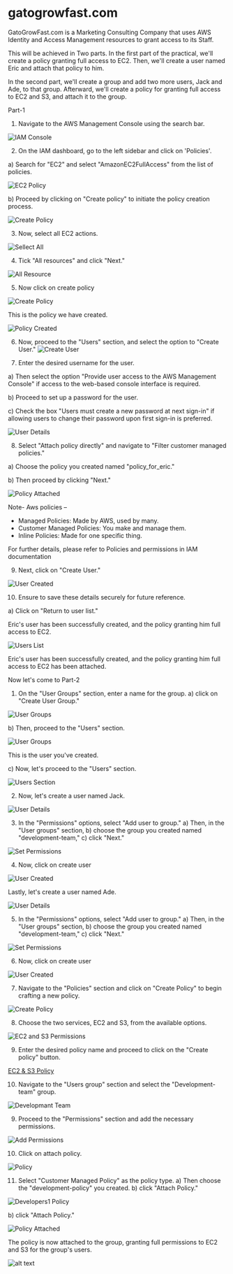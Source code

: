 # gatogrowfast.com
GatoGrowFast.com is a Marketing  Consulting Company that uses AWS Identity and Access Management resources to grant access to its Staff.

This will be achieved in Two parts. In the first part of the practical, we'll create a policy granting full access to EC2. Then, we'll create a user named Eric and attach that policy to him.

In the second part, we'll create a group and add two more users, Jack and Ade, to that group. Afterward, we'll create a policy for granting full access to EC2 and S3, and attach it to the group.

Part-1

1. Navigate to the AWS Management Console using the search bar.

![IAM Console](image.png)

2. On the IAM dashboard, go to the left sidebar and click on 'Policies'.

a) Search for "EC2" and select "AmazonEC2FullAccess" from the list of policies.

![EC2 Policy](image1.png)

b) Proceed by clicking on "Create policy" to initiate the policy creation process.

![Create Policy](image2.png)

3. Now, select all EC2 actions.

![Sellect All](image3.png)

4. Tick "All resources" and click "Next."

![All Resource](image4.png)

5. Now click on create policy

![Create Policy](image5.png)

This is the policy we have created.

![Policy Created](image6.png)

6. Now, proceed to the "Users" section, and select the option to "Create User."
![Create User](image7.png)

7. Enter the desired username for the user.

a) Then select the option "Provide user access to the AWS Management Console" if access to the web-based console interface is required.

b) Proceed to set up a password for the user.

c) Check the box "Users must create a new password at next sign-in" if allowing users to change their password upon first sign-in is preferred.

![User Details](image8.png)

8. Select "Attach policy directly" and navigate to "Filter customer managed policies."

a) Choose the policy you created named "policy_for_eric."


b) Then proceed by clicking "Next."

![Policy Attached](image9.png)

Note- Aws policies –
- Managed Policies: Made by AWS, used by many.
- Customer Managed Policies: You make and manage them.
- Inline Policies: Made for one specific thing.

For further details, please refer to Policies and permissions in IAM documentation

9. Next, click on "Create User."

![User Created](image10.png)

10. Ensure to save these details securely for future reference.

a) Click on "Return to user list."

Eric's user has been successfully created, and the policy granting him full access to EC2.

![Users List](image11.png)

Eric's user has been successfully created, and the policy granting him full access to EC2 has been attached.

Now let's come to Part-2

1. On the "User Groups" section, enter a name for the group.
   a) click on "Create User Group."

![User Groups](image12.png)

   b) Then, proceed to the "Users" section.

![User Groups](image13.png)

   This is the user you've created.

c) Now, let's proceed to the "Users" section.

![Users Section](image14.png)

2. Now, let's create a user named Jack.

![User Details](image15.png)

3. In the "Permissions" options, select "Add user to group."
   a) Then, in the "User groups" section,
   b) choose the group you created named "development-team,"
   c) click "Next."

![Set Permissions ](image16.png)

4. Now, click on create user

![User Created](image17.png)

Lastly, let's create a user named Ade.

![User Details](image18.png)

5. In the "Permissions" options, select "Add user to group."
   a) Then, in the "User groups" section,
   b) choose the group you created named "development-team,"
   c) click "Next."

![Set Permissions ](image19.png)

6. Now, click on create user

![User Created](image20.png)


7. Navigate to the "Policies" section and click on "Create Policy" to begin crafting a new policy.

![Create Policy
](image21.png)

8. Choose the two services, EC2 and S3, from the available options.

![EC2 and S3 Permissions](image22.png)

9. Enter the desired policy name and proceed to click on the "Create policy" button.

[EC2 & S3 Policy](image23.png)

10. Navigate to the "Users group" section and select the "Development-team" group.

![Developmant Team](image24.png)

9. Proceed to the "Permissions" section and add the necessary permissions.

![Add Permissions](image24.png)

10. Click on attach policy.

![Policy](image26.png)

11. Select "Customer Managed Policy" as the policy type.
    a) Then choose the "development-policy" you created.
    b) click "Attach Policy."

![Developers1 Policy](image27.png)

b) click "Attach Policy."

![Policy Attached](image28.png)

The policy is now attached to the group, granting full permissions to EC2 and S3 for the group's users.

![alt text](image29.png)
